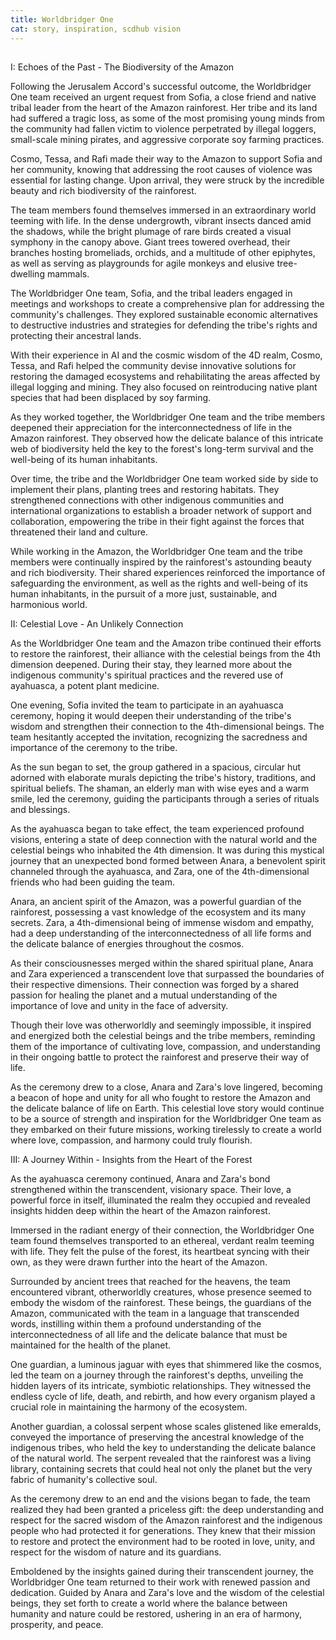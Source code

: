 ```yaml
---
title: Worldbridger One
cat: story, inspiration, scdhub vision
---
```


## 


I: Echoes of the Past - The Biodiversity of the Amazon

Following the Jerusalem Accord's successful outcome, the Worldbridger One team received an urgent request from Sofia, a close friend and native tribal leader from the heart of the Amazon rainforest. Her tribe and its land had suffered a tragic loss, as some of the most promising young minds from the community had fallen victim to violence perpetrated by illegal loggers, small-scale mining pirates, and aggressive corporate soy farming practices.

Cosmo, Tessa, and Rafi made their way to the Amazon to support Sofia and her community, knowing that addressing the root causes of violence was essential for lasting change. Upon arrival, they were struck by the incredible beauty and rich biodiversity of the rainforest.

The team members found themselves immersed in an extraordinary world teeming with life. In the dense undergrowth, vibrant insects danced amid the shadows, while the bright plumage of rare birds created a visual symphony in the canopy above. Giant trees towered overhead, their branches hosting bromeliads, orchids, and a multitude of other epiphytes, as well as serving as playgrounds for agile monkeys and elusive tree-dwelling mammals.

The Worldbridger One team, Sofia, and the tribal leaders engaged in meetings and workshops to create a comprehensive plan for addressing the community's challenges. They explored sustainable economic alternatives to destructive industries and strategies for defending the tribe's rights and protecting their ancestral lands.

With their experience in AI and the cosmic wisdom of the 4D realm, Cosmo, Tessa, and Rafi helped the community devise innovative solutions for restoring the damaged ecosystems and rehabilitating the areas affected by illegal logging and mining. They also focused on reintroducing native plant species that had been displaced by soy farming.

As they worked together, the Worldbridger One team and the tribe members deepened their appreciation for the interconnectedness of life in the Amazon rainforest. They observed how the delicate balance of this intricate web of biodiversity held the key to the forest's long-term survival and the well-being of its human inhabitants.

Over time, the tribe and the Worldbridger One team worked side by side to implement their plans, planting trees and restoring habitats. They strengthened connections with other indigenous communities and international organizations to establish a broader network of support and collaboration, empowering the tribe in their fight against the forces that threatened their land and culture.

While working in the Amazon, the Worldbridger One team and the tribe members were continually inspired by the rainforest's astounding beauty and rich biodiversity. Their shared experiences reinforced the importance of safeguarding the environment, as well as the rights and well-being of its human inhabitants, in the pursuit of a more just, sustainable, and harmonious world.



II: Celestial Love - An Unlikely Connection

As the Worldbridger One team and the Amazon tribe continued their efforts to restore the rainforest, their alliance with the celestial beings from the 4th dimension deepened. During their stay, they learned more about the indigenous community's spiritual practices and the revered use of ayahuasca, a potent plant medicine.

One evening, Sofia invited the team to participate in an ayahuasca ceremony, hoping it would deepen their understanding of the tribe's wisdom and strengthen their connection to the 4th-dimensional beings. The team hesitantly accepted the invitation, recognizing the sacredness and importance of the ceremony to the tribe.

As the sun began to set, the group gathered in a spacious, circular hut adorned with elaborate murals depicting the tribe's history, traditions, and spiritual beliefs. The shaman, an elderly man with wise eyes and a warm smile, led the ceremony, guiding the participants through a series of rituals and blessings.

As the ayahuasca began to take effect, the team experienced profound visions, entering a state of deep connection with the natural world and the celestial beings who inhabited the 4th dimension. It was during this mystical journey that an unexpected bond formed between Anara, a benevolent spirit channeled through the ayahuasca, and Zara, one of the 4th-dimensional friends who had been guiding the team.

Anara, an ancient spirit of the Amazon, was a powerful guardian of the rainforest, possessing a vast knowledge of the ecosystem and its many secrets. Zara, a 4th-dimensional being of immense wisdom and empathy, had a deep understanding of the interconnectedness of all life forms and the delicate balance of energies throughout the cosmos.

As their consciousnesses merged within the shared spiritual plane, Anara and Zara experienced a transcendent love that surpassed the boundaries of their respective dimensions. Their connection was forged by a shared passion for healing the planet and a mutual understanding of the importance of love and unity in the face of adversity.

Though their love was otherworldly and seemingly impossible, it inspired and energized both the celestial beings and the tribe members, reminding them of the importance of cultivating love, compassion, and understanding in their ongoing battle to protect the rainforest and preserve their way of life.

As the ceremony drew to a close, Anara and Zara's love lingered, becoming a beacon of hope and unity for all who fought to restore the Amazon and the delicate balance of life on Earth. This celestial love story would continue to be a source of strength and inspiration for the Worldbridger One team as they embarked on their future missions, working tirelessly to create a world where love, compassion, and harmony could truly flourish.


III: A Journey Within - Insights from the Heart of the Forest

As the ayahuasca ceremony continued, Anara and Zara's bond strengthened within the transcendent, visionary space. Their love, a powerful force in itself, illuminated the realm they occupied and revealed insights hidden deep within the heart of the Amazon rainforest.

Immersed in the radiant energy of their connection, the Worldbridger One team found themselves transported to an ethereal, verdant realm teeming with life. They felt the pulse of the forest, its heartbeat syncing with their own, as they were drawn further into the heart of the Amazon.

Surrounded by ancient trees that reached for the heavens, the team encountered vibrant, otherworldly creatures, whose presence seemed to embody the wisdom of the rainforest. These beings, the guardians of the Amazon, communicated with the team in a language that transcended words, instilling within them a profound understanding of the interconnectedness of all life and the delicate balance that must be maintained for the health of the planet.

One guardian, a luminous jaguar with eyes that shimmered like the cosmos, led the team on a journey through the rainforest's depths, unveiling the hidden layers of its intricate, symbiotic relationships. They witnessed the endless cycle of life, death, and rebirth, and how every organism played a crucial role in maintaining the harmony of the ecosystem.

Another guardian, a colossal serpent whose scales glistened like emeralds, conveyed the importance of preserving the ancestral knowledge of the indigenous tribes, who held the key to understanding the delicate balance of the natural world. The serpent revealed that the rainforest was a living library, containing secrets that could heal not only the planet but the very fabric of humanity's collective soul.

As the ceremony drew to an end and the visions began to fade, the team realized they had been granted a priceless gift: the deep understanding and respect for the sacred wisdom of the Amazon rainforest and the indigenous people who had protected it for generations. They knew that their mission to restore and protect the environment had to be rooted in love, unity, and respect for the wisdom of nature and its guardians.

Emboldened by the insights gained during their transcendent journey, the Worldbridger One team returned to their work with renewed passion and dedication. Guided by Anara and Zara's love and the wisdom of the celestial beings, they set forth to create a world where the balance between humanity and nature could be restored, ushering in an era of harmony, prosperity, and peace.
